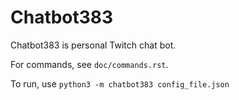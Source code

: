 Chatbot383
==========

Chatbot383 is personal Twitch chat bot.

For commands, see `doc/commands.rst`.

To run, use `python3 -m chatbot383 config_file.json`

